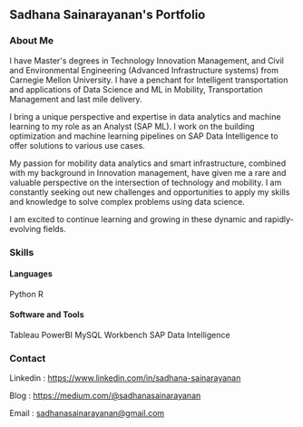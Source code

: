 ## Sadhana Sainarayanan's Portfolio

### About Me

I have Master's degrees in Technology Innovation Management, and Civil and Environmental Engineering (Advanced Infrastructure systems) from Carnegie Mellon University. I have a penchant for Intelligent transportation and applications of Data Science and ML in Mobility, Transportation Management and last mile delivery. 

I bring a unique perspective and expertise in data analytics and machine learning to my role as an Analyst (SAP ML). I work on the building optimization and machine learning pipelines on SAP Data Intelligence to offer solutions to various use cases.


My passion for mobility data analytics and smart infrastructure, combined with my background in Innovation management, have given me a rare and valuable perspective on the intersection of technology and mobility. I am constantly seeking out new challenges and opportunities to apply my skills and knowledge to solve complex problems using data science. 


I am excited to continue learning and growing in these dynamic and rapidly-evolving fields.


### Skills
#### Languages
Python 
R

#### Software and Tools
Tableau
PowerBI
MySQL Workbench
SAP Data Intelligence


### Contact
Linkedin : https://www.linkedin.com/in/sadhana-sainarayanan 

Blog :  https://medium.com/@sadhanasainarayanan 

Email :  sadhanasainarayanan@gmail.com 

